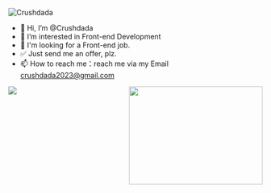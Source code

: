 ![Crushdada](https://user-images.githubusercontent.com/73060999/170519429-b2c44191-1832-4997-bed8-e38aa409d1b6.png)

- 👋 Hi, I’m @Crushdada
- 👀 I’m interested in Front-end Development
- 🌱 I'm looking for a Front-end job.
- ✅ Just send me an offer, plz.
- 📫 How to reach me：reach me via my Email  crushdada2023@gmail.com

<img align="left" src="https://github-readme-stats.vercel.app/api?username=Crushdada&count_private=true&show_icons=true&theme=dracula"/>
<img align="right" src="https://github.com/mayankchaudhary26/Cool-Readme-ideas/raw/master/data/night%20code.gif" width="265" height="195"/>

<!---
Crushdada/Crushdada is a ✨ special ✨ repository because its `README.md` (this file) appears on your GitHub profile.
You can click the Preview link to take a look at your changes.
--->

